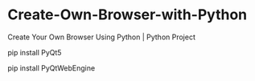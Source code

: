 # Create-Own-Browser-with-Python
Create Your Own Browser Using Python | Python Project

pip install PyQt5

pip install PyQtWebEngine

